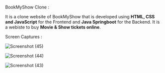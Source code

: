BookMyShow Clone : 

It is a clone website of BookMyShow that is developed using **HTML, CSS and JavaScript** for the Frontend and **Java Springboot** for the Backend. It is a webiste to buy **Movie & Show tickets online**.


Screen Captures : 

![Screenshot (45)](https://github.com/suryapandiaraj/BookMyShow/assets/49099412/916ca091-b1b9-4520-9d64-1cb8e3a46936)

![Screenshot (44)](https://github.com/suryapandiaraj/BookMyShow/assets/49099412/2434b6d7-a10e-419a-8414-83f152cae1b5)

![Screenshot (43)](https://github.com/suryapandiaraj/BookMyShow/assets/49099412/8609b9b7-e3cc-4e05-9066-c7f631ca76ea)
